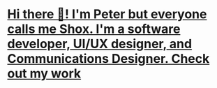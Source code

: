 # [Hi there 👋! I'm Peter but everyone calls me Shox. I'm a software developer, UI/UX designer, and Communications Designer. Check out my work](https://github.com/shoxadomokai/shoxadomokai/blob/master/preview-image.gif)

<!--
**shoxadomokai/shoxadomokai** is a ✨ _special_ ✨ repository because its `README.md` (this file) appears on your GitHub profile.

Here are some ideas to get you started:

- 🔭 I’m currently working on ...
- 🌱 I’m currently learning ...
- 👯 I’m looking to collaborate on ...
- 🤔 I’m looking for help with ...
- 💬 Ask me about ...
- 📫 How to reach me: ...
- 😄 Pronouns: ...
- ⚡ Fun fact: ...
-->
